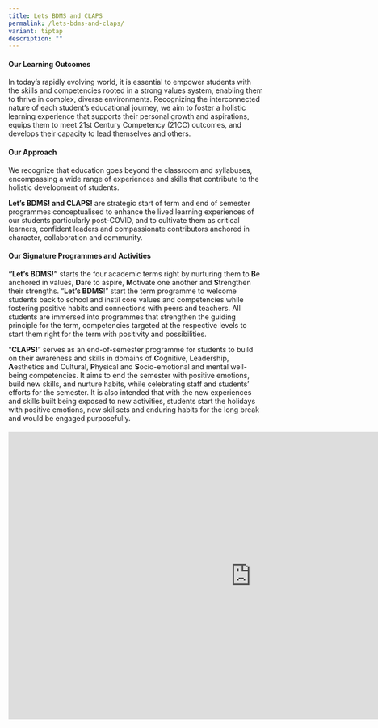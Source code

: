 ```yaml
---
title: Lets BDMS and CLAPS
permalink: /lets-bdms-and-claps/
variant: tiptap
description: ""
---
```

<h4><strong>Our Learning Outcomes</strong></h4>
<p>In today’s rapidly evolving world, it is essential to empower students
with the skills and competencies rooted in a strong values system, enabling
them to thrive in complex, diverse environments. Recognizing the interconnected
nature of each student’s educational journey, we aim to foster a holistic
learning experience that supports their personal growth and aspirations,
equips them to meet 21st Century Competency (21CC) outcomes, and develops
their capacity to lead themselves and others.</p>
<h4><strong>Our Approach</strong></h4>
<p>We recognize that education goes beyond the classroom and syllabuses,
encompassing a wide range of experiences and skills that contribute to
the holistic development of students.&nbsp;</p>
<p><strong>Let’s BDMS! and CLAPS!</strong> are strategic start of term and
end of semester programmes conceptualised to enhance the lived learning
experiences of our students particularly post-COVID, and to cultivate them
as critical learners, confident leaders and compassionate contributors
anchored in character, collaboration and community.</p>
<h4><strong>Our Signature Programmes and Activities</strong></h4>
<p><strong>“Let’s BDMS!”</strong> starts the four academic terms right by
nurturing them to <strong>B</strong>e anchored in values, <strong>D</strong>are
to aspire, <strong>M</strong>otivate one another and <strong>S</strong>trengthen
their strengths. “<strong>Let’s BDMS</strong>!” start the term programme
to welcome students back to school and instil core values and competencies
while fostering positive habits and connections with peers and teachers.
All students are immersed into programmes that strengthen the guiding principle
for the term, competencies targeted at the respective levels to start them
right for the term with positivity and possibilities.&nbsp;</p>
<p>“<strong>CLAPS!</strong>” serves as an end-of-semester programme for students
to build on their awareness and skills in domains of <strong>C</strong>ognitive, <strong>L</strong>eadership, <strong>A</strong>esthetics
and Cultural, <strong>P</strong>hysical and <strong>S</strong>ocio-emotional
and mental well-being competencies. It aims to end the semester with positive
emotions, build new skills, and nurture habits, while celebrating staff
and students’ efforts for the semester. It is also intended that with the
new experiences and skills built being exposed to new activities, students
start the holidays with positive emotions, new skillsets and enduring habits
for the long break and would be engaged purposefully.</p>
<h4></h4>
<div class="iframe-wrapper">
<iframe height="569" width="960" allowfullscreen="true" frameborder="0" src="https://docs.google.com/presentation/d/e/2PACX-1vQPUMRU1inHrJag9yOyrD1WdPl2fUK67WNxSeWCwGsuXnVesG1D6jXBD5Pj0lolwARX2jrV2taaIwnr/embed?start=false&amp;loop=false&amp;delayms=3000"></iframe>
</div>
<p></p>